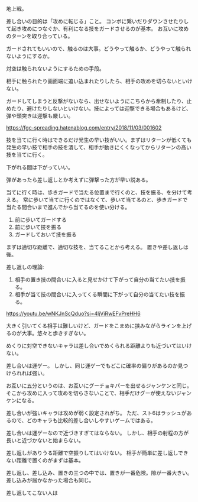 地上戦。

差し合いの目的は「攻めに転じる」こと。
コンボに繋いだりダウンさせたりして起き攻めにつなぐか、有利になる技をガードさせるのが基本。
お互いに攻めのターンを取り合っている。

ガードされてもいいので、触るのは大事。どうやって触るか、どうやって触られないようにするか。

対空は触られないようにするための手段。

相手に触られたり画面端に追い込まれたりしたら、相手の攻めを切らないといけない。

ガードしてしまうと反撃がないなら、出せないようにこちらから牽制したり、止めたり、避けたりしないといけない。技によっては迎撃できる場合もあるけど、弾や頭突きは迎撃も厳しい。

https://fgc-spreading.hatenablog.com/entry/2018/11/03/001602

技を当てに行く時はできるだけ発生の早い技がいい。まずはリターンが低くても発生の早い技で相手の技を潰して、相手が動きにくくなってからリターンの高い技を当てに行く。

下がれる間は下がっていい。

弾があったら差し返しとか考えずに弾撃った方が早い説ある。

当てに行く時は、歩きガードで当たる位置まで行くのと、技を振る、を分けて考える。
常に歩いて当てに行くのではなくて、歩いて当てるのと、歩きガードで当たる間合いまで進んでから当てるのを使い分ける。

1. 前に歩いてガードする
2. 前に歩いて技を振る
3. ガードしておいて技を振る

まずは適切な距離で、適切な技を、当てることから考える。
置きや差し返しは後。

差し返しの理論:

1. 相手の置き技の間合いに入ると見せかけて下がって自分の当てたい技を振る。
2. 相手が当て技の間合いに入ってくる瞬間に下がって自分の当てたい技を振る。

https://youtu.be/wNKJnScQduo?si=4ljViRwEFvPreHH6

大きく引いてくる相手は難しいけど、ガードをこまめに挟みながらラインを上げるのが大事。悠々と歩きすぎない。

めくりに対空できないキャラは差し合いでめくられる距離よりも近づいてはいけない。

差し合いは運ゲー。
しかし、同じ運ゲーでもどこに確率の偏りがあるのか見つけられれば強い。

お互いに五分というのは、お互いにグーチョキパーを出せるジャンケンと同じ。
そこから攻めに入って攻めを切らさないことで、相手だけグーが使えないジャンケンになる。

差し合いが強いキャラは攻めが弱く設定されがち。
ただ、スト6はラッシュがあるので、どのキャラも比較的差し合いしやすいゲームではある。

差し合いは運ゲーなので近づきすぎてはならない。
しかし、相手の射程の方が長いと近づかないと始まらない。

差し返しがありうる距離で空振りしてはいけない。
相手が簡単に差し返しできない距離で置くのがまずは基本。

差し返し、差し込み、置きの三つの中では、置きが一番危険。隙が一番大きい。
差し込みが届かなかった場合も同じ。

差し返してこない人は
